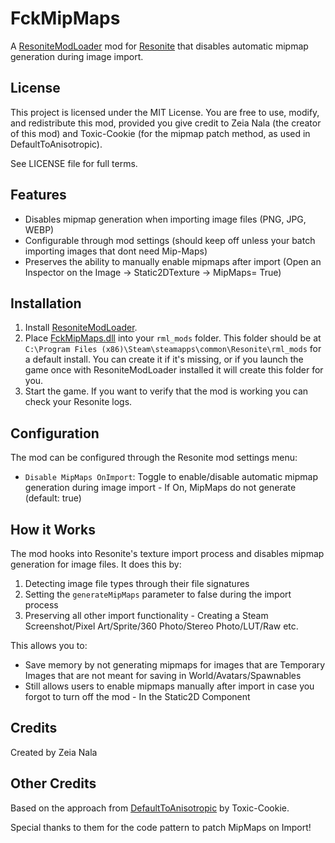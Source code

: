 # FckMipMaps

A [ResoniteModLoader](https://github.com/resonite-modding-group/ResoniteModLoader) mod for [Resonite](https://resonite.com/) that disables automatic mipmap generation during image import.

## License

This project is licensed under the MIT License. You are free to use, modify, and redistribute this mod, provided you give credit to Zeia Nala (the creator of this mod) and Toxic-Cookie (for the mipmap patch method, as used in DefaultToAnisotropic).

See LICENSE file for full terms.

## Features

- Disables mipmap generation when importing image files (PNG, JPG, WEBP)
- Configurable through mod settings (should keep off unless your batch importing images that dont need Mip-Maps)
- Preserves the ability to manually enable mipmaps after import (Open an Inspector on the Image -> Static2DTexture -> MipMaps= True)

## Installation

1. Install [ResoniteModLoader](https://github.com/resonite-modding-group/ResoniteModLoader).
2. Place [FckMipMaps.dll](https://github.com/tgrafk12/FckMip-Maps/releases/latest/download/FckMipMaps.dll) into your `rml_mods` folder. This folder should be at `C:\Program Files (x86)\Steam\steamapps\common\Resonite\rml_mods` for a default install. You can create it if it's missing, or if you launch the game once with ResoniteModLoader installed it will create this folder for you.
3. Start the game. If you want to verify that the mod is working you can check your Resonite logs.

## Configuration

The mod can be configured through the Resonite mod settings menu:

- `Disable MipMaps OnImport`: Toggle to enable/disable automatic mipmap generation during image import - If On, MipMaps do not generate (default: true)

## How it Works

The mod hooks into Resonite's texture import process and disables mipmap generation for image files. It does this by:

1. Detecting image file types through their file signatures
2. Setting the `generateMipMaps` parameter to false during the import process
3. Preserving all other import functionality - Creating a Steam Screenshot/Pixel Art/Sprite/360 Photo/Stereo Photo/LUT/Raw etc.

This allows you to:
- Save memory by not generating mipmaps for images that are Temporary Images that are not meant for saving in World/Avatars/Spawnables
- Still allows users to enable mipmaps manually after import in case you forgot to turn off the mod - In the Static2D Component

## Credits

Created by Zeia Nala

## Other Credits

Based on the approach from [DefaultToAnisotropic](https://github.com/Toxic-Cookie/DefaultToAnisotropic) by Toxic-Cookie.

Special thanks to them for the code pattern to patch MipMaps on Import!
